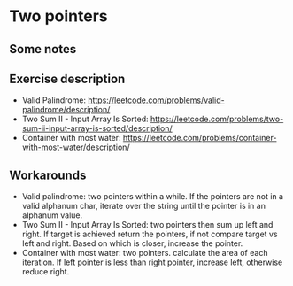 # Two pointers

## Some notes

## Exercise description
- Valid Palindrome: https://leetcode.com/problems/valid-palindrome/description/
- Two Sum II - Input Array Is Sorted: https://leetcode.com/problems/two-sum-ii-input-array-is-sorted/description/
- Container with most water: https://leetcode.com/problems/container-with-most-water/description/
## Workarounds
- Valid palindrome: two pointers within a while. If the pointers are not in a valid alphanum char, iterate over the string until the pointer is in an alphanum value.
- Two Sum II - Input Array Is Sorted: two pointers then sum up left and right. If target is achieved return the pointers, if not compare target vs left and right. Based on which is closer, increase the pointer.
- Container with most water: two pointers. calculate the area of each iteration. If left pointer is less than right pointer, increase left, otherwise reduce right.
